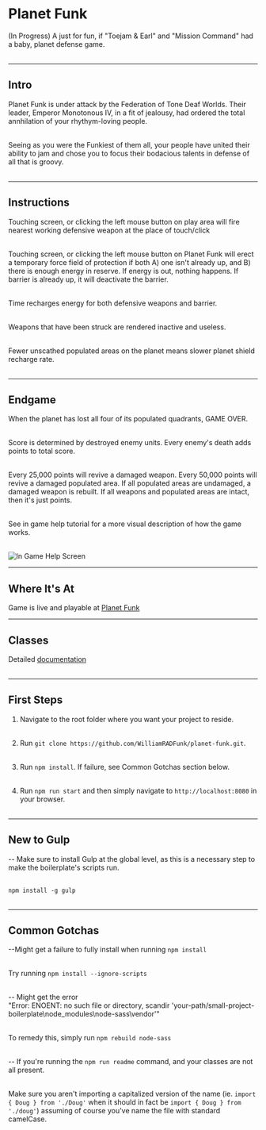 # Planet Funk
(In Progress) A just for fun, if "Toejam &amp; Earl" and "Mission Command" had a baby, planet defense game.</br></br>

***

## Intro

Planet Funk is under attack by the Federation of Tone Deaf Worlds. Their leader, Emperor Monotonous IV, in a fit of jealousy, had ordered the total annhilation of your rhythym-loving people.</br></br>

Seeing as you were the Funkiest of them all, your people have united their ability to jam and chose you to focus their bodacious talents in defense of all that is groovy.</br></br>

***

## Instructions

Touching screen, or clicking the left mouse button on play area will fire nearest working defensive weapon at the place of touch/click</br></br>

Touching screen, or clicking the left mouse button on Planet Funk will erect a temporary force field of protection if both A) one isn't already up, and B) there is enough energy in reserve. If energy is out, nothing happens. If barrier is already up, it will deactivate the barrier.</br></br>

Time recharges energy for both defensive weapons and barrier.</br></br>

Weapons that have been struck are rendered inactive and useless.</br></br>

Fewer unscathed populated areas on the planet means slower planet shield recharge rate.</br></br>

***

## Endgame

When the planet has lost all four of its populated quadrants, GAME OVER.</br></br>

Score is determined by destroyed enemy units. Every enemy's death adds points to total score.</br></br>

Every 25,000 points will revive a damaged weapon. Every 50,000 points will revive a damaged populated area. If all populated areas are undamaged, a damaged weapon is rebuilt. If all weapons and populated areas are intact, then it's just points.</br></br>

See in game help tutorial for a more visual description of how the game works.</br></br>

![In Game Help Screen](https://github.com/WilliamRADFunk/planet-funk/blob/master/src/assets/images/help-screen.jpg)

***

## Where It's At

Game is live and playable at [Planet Funk](https://tenacious-teal.itch.io/planet-funk)

***

## Classes

Detailed [documentation](docs/README.md)</br></br>

***

## First Steps

1. Navigate to the root folder where you want your project to reside.</br></br>

2. Run `git clone https://github.com/WilliamRADFunk/planet-funk.git`.</br></br>

3. Run `npm install`. If failure, see Common Gotchas section below.</br></br>

4. Run `npm run start` and then simply navigate to `http://localhost:8080` in your browser.</br></br>

***

## New to Gulp

-- Make sure to install Gulp at the global level, as this is a necessary step to make the boilerplate's scripts run.</br></br>

`npm install -g gulp`</br></br>

***

## Common Gotchas

--Might get a failure to fully install when running `npm install`</br></br>

Try running `npm install --ignore-scripts`</br></br>

-- Might get the error</br>
"Error: ENOENT: no such file or directory, scandir 'your-path/small-project-boilerplate\node_modules\node-sass\vendor'"</br></br>

To remedy this, simply run `npm rebuild node-sass`</br></br>

-- If you're running the `npm run readme` command, and your classes are not all present.</br></br>

Make sure you aren't importing a capitalized version of the name (ie. `import { Doug } from './Doug'` when it should in fact be `import { Doug } from './doug'`) assuming of course you've name the file with standard camelCase.
